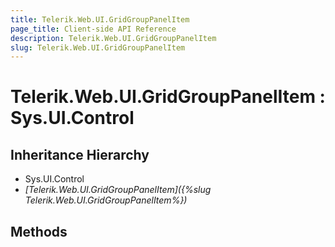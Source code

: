 ```yaml
---
title: Telerik.Web.UI.GridGroupPanelItem
page_title: Client-side API Reference
description: Telerik.Web.UI.GridGroupPanelItem
slug: Telerik.Web.UI.GridGroupPanelItem
---
```


# Telerik.Web.UI.GridGroupPanelItem : Sys.UI.Control 

## Inheritance Hierarchy

* Sys.UI.Control
* *[Telerik.Web.UI.GridGroupPanelItem]({%slug Telerik.Web.UI.GridGroupPanelItem%})*

## Methods


